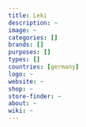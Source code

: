 ```yaml
---
title: Leki
description: ~
image: ~
categories: []
brands: []
purposes: []
types: []
countries: [germany]
logo: ~
website: ~
shop: ~
store-finder: ~
about: ~
wiki: ~
---
```

